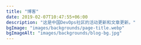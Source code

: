 ```yaml
---
title: "博客"
date: 2019-02-07T10:47:55+06:00
description: "这是中国DevOps社区的活动更新和文章更新。"
bgImage: "images/backgrounds/page-title.webp"
bgImageAlt: "images/backgrounds/blog-bg.jpg"
---
```


